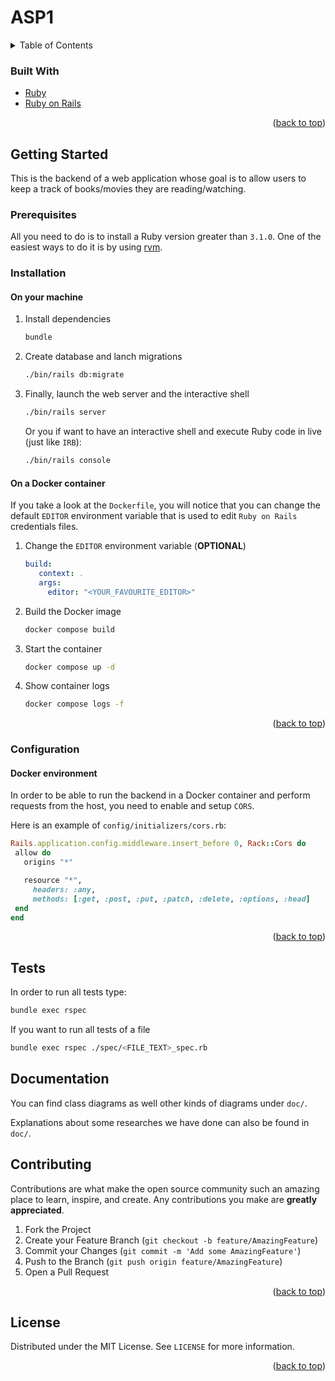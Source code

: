 # ASP1

<a name="readme-top"></a>
<details>
  <summary>Table of Contents</summary>
  <ol>
    <li>
        <a href="#built-with">Built With</a>
    </li>
    <li>
      <a href="#getting-started">Getting Started</a>
      <ul>
        <li><a href="#prerequisites">Prerequisites</a></li>
        <li><a href="#configuration">Configuration</a></li>
        <li><a href="#installation">Installation</a></li>
      </ul>
    </li>
    <li><a href="#tests">Tests</a></li>
    <li><a href="#documentation">Documentation</a></li>
    <li><a href="#license">License</a></li>
  </ol>
</details>

### Built With

* [Ruby][ruby-url]
* [Ruby on Rails][rails-url]

<p align="right">(<a href="#readme-top">back to top</a>)</p>

<!-- GETTING STARTED -->
## Getting Started

This is the backend of a web application whose goal is to allow users to keep a track of books/movies they are reading/watching.

### Prerequisites

All you need to do is to install a Ruby version greater than `3.1.0`. One of the easiest ways to do it is by using [rvm](https://rvm.io/).

### Installation

#### On your machine

1. Install dependencies

   ```sh
   bundle
   ```

2. Create database and lanch migrations

   ```sh
   ./bin/rails db:migrate
   ```

3. Finally, launch the web server and the interactive shell

   ```sh
   ./bin/rails server
   ```

   Or you if want to have an interactive shell and execute Ruby code in live (just like `IRB`):

   ```sh
   ./bin/rails console
   ```

#### On a Docker container

If you take a look at the `Dockerfile`, you will notice that you can change the default `EDITOR` environment variable that is used to edit `Ruby on Rails` credentials files.

1. Change the `EDITOR` environment variable (**OPTIONAL**)

   ```yml
   build:
      context: .
      args:
        editor: "<YOUR_FAVOURITE_EDITOR>"
   ```

2. Build the Docker image

   ```sh
   docker compose build
   ```

3. Start the container

   ```sh
   docker compose up -d
   ```

4. Show container logs

   ```sh
   docker compose logs -f
   ```

<p align="right">(<a href="#readme-top">back to top</a>)</p>

### Configuration

#### Docker environment

In order to be able to run the backend in a Docker container and perform requests from the host, you need to enable and setup `CORS`.

Here is an example of `config/initializers/cors.rb`:

```ruby
Rails.application.config.middleware.insert_before 0, Rack::Cors do
 allow do
   origins "*"

   resource "*",
     headers: :any,
     methods: [:get, :post, :put, :patch, :delete, :options, :head]
 end
end
```

<p align="right">(<a href="#readme-top">back to top</a>)</p>

## Tests

In order to run all tests type:

```sh
bundle exec rspec
```

If you want to run all tests of a file

```sh
bundle exec rspec ./spec/<FILE_TEXT>_spec.rb
```

## Documentation

You can find class diagrams as well other kinds of diagrams under `doc/`.

Explanations about some researches we have done can also be found in `doc/`.

## Contributing

Contributions are what make the open source community such an amazing place to learn, inspire, and create. Any contributions you make are **greatly appreciated**.

1. Fork the Project
2. Create your Feature Branch (`git checkout -b feature/AmazingFeature`)
3. Commit your Changes (`git commit -m 'Add some AmazingFeature'`)
4. Push to the Branch (`git push origin feature/AmazingFeature`)
5. Open a Pull Request

<p align="right">(<a href="#readme-top">back to top</a>)</p>

<!-- LICENSE -->
## License

Distributed under the MIT License. See `LICENSE` for more information.

<p align="right">(<a href="#readme-top">back to top</a>)</p>

<!-- MARKDOWN LINKS & IMAGES -->
<!-- https://www.markdownguide.org/basic-syntax/#reference-style-links -->
[ruby-url]: https://www.ruby-lang.org
[rails-url]: https://rubyonrails.org
